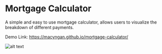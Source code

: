 # Mortgage Calculator

A simple and easy to use mortgage calculator, allows users to visualize the breakdown of different payments.

Demo Link:
https://macyngan.github.io/mortgage-calculator/

![alt text](https://github.com/macyngan/mortgage-calculator/blob/master/demo/screenshots/screenshot_01.png "Mortgage Calculator Screenshot")